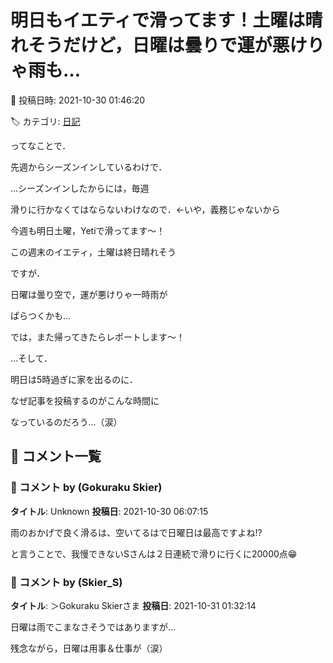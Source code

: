 # 明日もイエティで滑ってます！土曜は晴れそうだけど，日曜は曇りで運が悪けりゃ雨も…

📅 投稿日時: 2021-10-30 01:46:20

🏷️ カテゴリ: [日記](cc4b5682fb7b8b144980957a978653fb0.md)

ってなことで．


先週からシーズンインしているわけで．


…シーズンインしたからには，毎週


滑りに行かなくてはならないわけなので．←いや，義務じゃないから


今週も明日土曜，Yetiで滑ってます～！





この週末のイエティ，土曜は終日晴れそう


ですが．


日曜は曇り空で，運が悪けりゃ一時雨が


ぱらつくかも…





では，また帰ってきたらレポートします～！





…そして．


明日は5時過ぎに家を出るのに．


なぜ記事を投稿するのがこんな時間に


なっているのだろう…（涙）

## 💬 コメント一覧

### 💬 コメント by (Gokuraku Skier)
**タイトル**: Unknown
**投稿日**: 2021-10-30 06:07:15

雨のおかげで良く滑るは、空いてるはで日曜日は最高ですよね⁉️

と言うことで、我慢できないSさんは２日連続で滑りに行くに20000点😁

### 💬 コメント by (Skier_S)
**タイトル**: ＞Gokuraku Skierさま
**投稿日**: 2021-10-31 01:32:14

日曜は雨でこまなさそうではありますが…

残念ながら，日曜は用事＆仕事が（涙）

